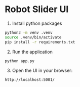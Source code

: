 # Robot Slider UI
1. Install python packages
```bash
python3 -m venv .venv
source .venv/bin/activate
pip install -r requirements.txt
```
2. Run the application
```
python app.py
```
3. Open the UI in your browser:
```
http://localhost:5001/
```
